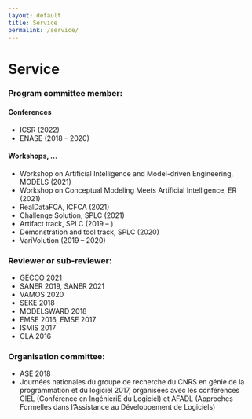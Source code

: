 ```yaml
---
layout: default
title: Service
permalink: /service/
---
```

# Service

### Program committee member:

#### Conferences

- ICSR (2022)
- ENASE (2018 – 2020)

#### Workshops, ...

- Workshop on Artificial Intelligence and Model-driven Engineering, MODELS (2021)
- Workshop on Conceptual Modeling Meets Artificial Intelligence, ER (2021)
- RealDataFCA, ICFCA (2021)
- Challenge Solution, SPLC (2021)
- Artifact track, SPLC (2019 – )
- Demonstration and tool track, SPLC (2020)
- VariVolution (2019 – 2020)

### Reviewer or sub-reviewer:

- GECCO 2021
- SANER 2019, SANER 2021
- VAMOS 2020
- SEKE 2018
- MODELSWARD 2018
- EMSE 2016, EMSE 2017
- ISMIS 2017
- CLA 2016

### Organisation committee:

- ASE 2018
- Journées nationales du groupe de recherche du CNRS en génie de la programmation et du logiciel 2017, organisées
avec les conférences CIEL (Conférence en IngénieriE du Logiciel) et AFADL (Approches Formelles dans l’Assistance au
Développement de Logiciels)
